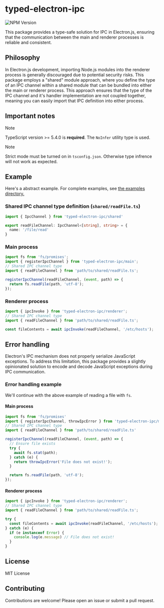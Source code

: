 # typed-electron-ipc

![NPM Version](https://img.shields.io/npm/v/typed-electron-ipc)

This package provides a type-safe solution for IPC in Electron.js, ensuring that the communication between the main and renderer processes is reliable and consistent.

## Philosophy

In Electron.js development, importing Node.js modules into the renderer process is generally discouraged due to potential security risks. This package employs a "shared" module approach, where you define the type of an IPC channel within a shared module that can be bundled into either the main or renderer process. This approach ensures that the type of the IPC channel and it's handler implementation are not coupled together, meaning you can easily import that IPC definition into either process.

## Important notes

> [!NOTE]
> TypeScript version >= 5.4.0 is **required**. The `NoInfer` utility type is used.

> [!NOTE]
> Strict mode must be turned on in `tsconfig.json`. Otherwise type infrence will not work as expected.

## Example

Here's a abstract example. For complete examples, see [the examples directory.](./examples)

### Shared IPC channel type definition (`shared/readFile.ts`)

```typescript
import { IpcChannel } from 'typed-electron-ipc/shared'

export readFileChannel: IpcChannel<[string], string> = {
  name: '/file/read'
}
```

### Main process

```typescript
import fs from 'fs/promises';
import { registerIpcChannel } from 'typed-electron-ipc/main';
// Shared IPC channel type
import { readFileChannel } from 'path/to/shared/readFile.ts';

registerIpcChannel(readFileChannel, (event, path) => {
  return fs.readFile(path, 'utf-8');
});
```

### Renderer process

```typescript
import { ipcInvoke } from 'typed-electron-ipc/renderer';
// Shared IPC channel type
import { readFileChannel } from 'path/to/shared/readFile.ts';

const fileContents = await ipcInvoke(readFileChannel, '/etc/hosts');
```

## Error handling

Electron's IPC mechanism does not properly serialize JavaScript exceptions. To address this limitation, this package provides a slightly opinionated solution to encode and decode JavaScript exceptions during IPC communication.

### Error handling example

We'll continue with the above example of reading a file with `fs`.

#### Main process

```typescript
import fs from 'fs/promises'
import { registerIpcChannel, throwIpcError } from 'typed-electron-ipc/main';
// Shared IPC channel type
import { readFileChannel } from 'path/to/shared/readFile.ts'

registerIpcChannel(readFileChannel, (event, path) => {
  // Ensure file exists
  try {
    await fs.stat(path);
  } catch (e) {
    return throwIpcError('File does not exist!');
  }

  return fs.readFile(path, 'utf-8');
});
```

#### Renderer process

```typescript
import { ipcInvoke } from 'typed-electron-ipc/renderer';
// Shared IPC channel type
import { readFileChannel } from 'path/to/shared/readFile.ts';

try {
  const fileContents = await ipcInvoke(readFileChannel, '/etc/hosts');
} catch (e) {
  if (e instanceof Error) {
    console.log(e.message) // File does not exist!
  }
}
```

## License

MIT License

## Contributing

Contributions are welcome! Please open an issue or submit a pull request.
